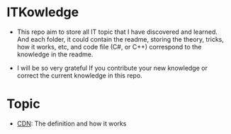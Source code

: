 # ITKowledge
- This repo aim to store all IT topic that I have discovered and learned. And each folder, it could contain the readme, storing the theory, tricks, how it works, etc, and code file (C#, or C++) correspond to the knowledge in the readme.

- I will be so very grateful If you contribute your new knowledge or correct the current knowledge in this repo.

# Topic
- [CDN](https://github.com/ndhoang123/ITKowledge/tree/main/CDN): The definition and how it works
